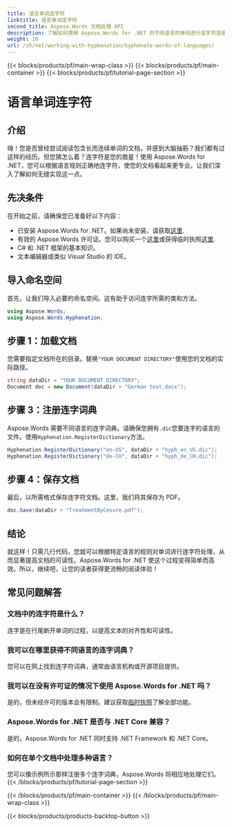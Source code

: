 ```yaml
---
title: 语言单词连字符
linktitle: 语言单词连字符
second_title: Aspose.Words 文档处理 API
description: 了解如何使用 Aspose.Words for .NET 对不同语言的单词进行连字符连接。遵循此详细的分步指南可提高文档的可读性。
weight: 10
url: /zh/net/working-with-hyphenation/hyphenate-words-of-languages/
---
```


{{< blocks/products/pf/main-wrap-class >}}
{{< blocks/products/pf/main-container >}}
{{< blocks/products/pf/tutorial-page-section >}}

# 语言单词连字符

## 介绍

嗨！您是否曾经尝试阅读包含长而连续单词的文档，并感到大脑抽筋？我们都有过这样的经历。但您猜怎么着？连字符是您的救星！使用 Aspose.Words for .NET，您可以根据语言规则正确地连字符，使您的文档看起来更专业。让我们深入了解如何无缝实现这一点。

## 先决条件

在开始之前，请确保您已准备好以下内容：

- 已安装 Aspose.Words for .NET。如果尚未安装，请获取[这里](https://releases.aspose.com/words/net/).
- 有效的 Aspose.Words 许可证。您可以购买一个[这里](https://purchase.aspose.com/buy)或获得临时执照[这里](https://purchase.aspose.com/temporary-license/).
- C# 和 .NET 框架的基本知识。
- 文本编辑器或类似 Visual Studio 的 IDE。

## 导入命名空间

首先，让我们导入必要的命名空间。这有助于访问连字所需的类和方法。

```csharp
using Aspose.Words;
using Aspose.Words.Hyphenation;
```

## 步骤 1：加载文档

您需要指定文档所在的目录。替换`"YOUR DOCUMENT DIRECTORY"`使用您的文档的实际路径。

```csharp
string dataDir = "YOUR DOCUMENT DIRECTORY";
Document doc = new Document(dataDir + "German text.docx");
```

## 步骤 3：注册连字词典

Aspose.Words 需要不同语言的连字词典。请确保您拥有`.dic`您要连字的语言的文件。使用`Hyphenation.RegisterDictionary`方法。

```csharp
Hyphenation.RegisterDictionary("en-US", dataDir + "hyph_en_US.dic");
Hyphenation.RegisterDictionary("de-CH", dataDir + "hyph_de_CH.dic");
```

## 步骤 4：保存文档

最后，以所需格式保存连字符文档。这里，我们将其保存为 PDF。

```csharp
doc.Save(dataDir + "TreatmentByCesure.pdf");
```

## 结论

就这样！只需几行代码，您就可以根据特定语言的规则对单词进行连字符处理，从而显著提高文档的可读性。Aspose.Words for .NET 使这个过程变得简单而高效。所以，继续吧，让您的读者获得更流畅的阅读体验！

## 常见问题解答

### 文档中的连字符是什么？
连字是在行尾断开单词的过程，以提高文本的对齐性和可读性。

### 我可以在哪里获得不同语言的连字词典？
您可以在网上找到连字符词典，通常由语言机构或开源项目提供。

### 我可以在没有许可证的情况下使用 Aspose.Words for .NET 吗？
是的，但未经许可的版本会有限制。建议获取[临时执照](https://purchase.aspose.com/temporary-license)了解全部功能。

### Aspose.Words for .NET 是否与 .NET Core 兼容？
是的，Aspose.Words for .NET 同时支持 .NET Framework 和 .NET Core。

### 如何在单个文档中处理多种语言？
您可以像示例所示那样注册多个连字词典，Aspose.Words 将相应地处理它们。
{{< /blocks/products/pf/tutorial-page-section >}}

{{< /blocks/products/pf/main-container >}}
{{< /blocks/products/pf/main-wrap-class >}}

{{< blocks/products/products-backtop-button >}}
